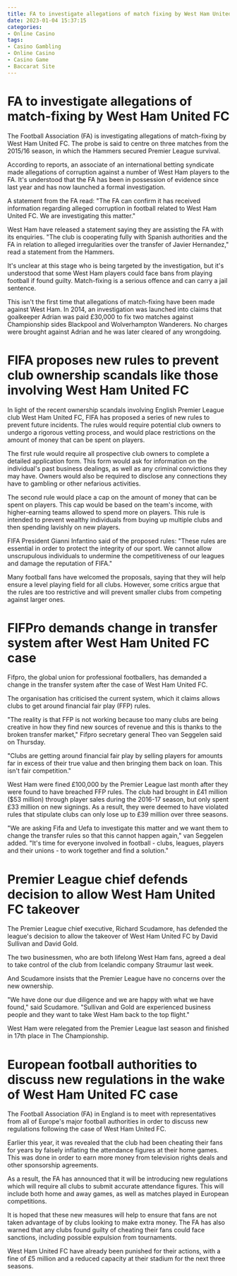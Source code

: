```yaml
---
title: FA to investigate allegations of match fixing by West Ham United FC
date: 2023-01-04 15:37:15
categories:
- Online Casino
tags:
- Casino Gambling
- Online Casino
- Casino Game
- Baccarat Site
---
```



#  FA to investigate allegations of match-fixing by West Ham United FC

The Football Association (FA) is investigating allegations of match-fixing by West Ham United FC. The probe is said to centre on three matches from the 2015/16 season, in which the Hammers secured Premier League survival.

According to reports, an associate of an international betting syndicate made allegations of corruption against a number of West Ham players to the FA. It's understood that the FA has been in possession of evidence since last year and has now launched a formal investigation.

A statement from the FA read: "The FA can confirm it has received information regarding alleged corruption in football related to West Ham United FC. We are investigating this matter."

West Ham have released a statement saying they are assisting the FA with its enquiries. "The club is cooperating fully with Spanish authorities and the FA in relation to alleged irregularities over the transfer of Javier Hernandez," read a statement from the Hammers.

It's unclear at this stage who is being targeted by the investigation, but it's understood that some West Ham players could face bans from playing football if found guilty. Match-fixing is a serious offence and can carry a jail sentence.

This isn't the first time that allegations of match-fixing have been made against West Ham. In 2014, an investigation was launched into claims that goalkeeper Adrian was paid £30,000 to fix two matches against Championship sides Blackpool and Wolverhampton Wanderers. No charges were brought against Adrian and he was later cleared of any wrongdoing.

#  FIFA proposes new rules to prevent club ownership scandals like those involving West Ham United FC

In light of the recent ownership scandals involving English Premier League club West Ham United FC, FIFA has proposed a series of new rules to prevent future incidents. The rules would require potential club owners to undergo a rigorous vetting process, and would place restrictions on the amount of money that can be spent on players.

The first rule would require all prospective club owners to complete a detailed application form. This form would ask for information on the individual's past business dealings, as well as any criminal convictions they may have. Owners would also be required to disclose any connections they have to gambling or other nefarious activities.

The second rule would place a cap on the amount of money that can be spent on players. This cap would be based on the team's income, with higher-earning teams allowed to spend more on players. This rule is intended to prevent wealthy individuals from buying up multiple clubs and then spending lavishly on new players.

FIFA President Gianni Infantino said of the proposed rules: "These rules are essential in order to protect the integrity of our sport. We cannot allow unscrupulous individuals to undermine the competitiveness of our leagues and damage the reputation of FIFA."

Many football fans have welcomed the proposals, saying that they will help ensure a level playing field for all clubs. However, some critics argue that the rules are too restrictive and will prevent smaller clubs from competing against larger ones.

#  FIFPro demands change in transfer system after West Ham United FC case

Fifpro, the global union for professional footballers, has demanded a change in the transfer system after the case of West Ham United FC.

The organisation has criticised the current system, which it claims allows clubs to get around financial fair play (FFP) rules.

"The reality is that FFP is not working because too many clubs are being creative in how they find new sources of revenue and this is thanks to the broken transfer market," Fifpro secretary general Theo van Seggelen said on Thursday.

"Clubs are getting around financial fair play by selling players for amounts far in excess of their true value and then bringing them back on loan. This isn't fair competition."

West Ham were fined £100,000 by the Premier League last month after they were found to have breached FFP rules. The club had brought in £41 million ($53 million) through player sales during the 2016-17 season, but only spent £33 million on new signings. As a result, they were deemed to have violated rules that stipulate clubs can only lose up to £39 million over three seasons.

"We are asking Fifa and Uefa to investigate this matter and we want them to change the transfer rules so that this cannot happen again," van Seggelen added. "It's time for everyone involved in football - clubs, leagues, players and their unions - to work together and find a solution."

#  Premier League chief defends decision to allow West Ham United FC takeover

The Premier League chief executive, Richard Scudamore, has defended the league's decision to allow the takeover of West Ham United FC by David Sullivan and David Gold.

The two businessmen, who are both lifelong West Ham fans, agreed a deal to take control of the club from Icelandic company Straumur last week.

And Scudamore insists that the Premier League have no concerns over the new ownership.

"We have done our due diligence and we are happy with what we have found," said Scudamore. "Sullivan and Gold are experienced business people and they want to take West Ham back to the top flight."

West Ham were relegated from the Premier League last season and finished in 17th place in The Championship.

#  European football authorities to discuss new regulations in the wake of West Ham United FC case

The Football Association (FA) in England is to meet with representatives from all of Europe's major football authorities in order to discuss new regulations following the case of West Ham United FC.

Earlier this year, it was revealed that the club had been cheating their fans for years by falsely inflating the attendance figures at their home games. This was done in order to earn more money from television rights deals and other sponsorship agreements.

As a result, the FA has announced that it will be introducing new regulations which will require all clubs to submit accurate attendance figures. This will include both home and away games, as well as matches played in European competitions.

It is hoped that these new measures will help to ensure that fans are not taken advantage of by clubs looking to make extra money. The FA has also warned that any clubs found guilty of cheating their fans could face sanctions, including possible expulsion from tournaments.

West Ham United FC have already been punished for their actions, with a fine of £5 million and a reduced capacity at their stadium for the next three seasons.